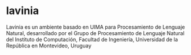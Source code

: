 lavinia
=======

Lavinia es un ambiente basado en UIMA para Procesamiento de Lenguaje Natural, desarrollado por el Grupo de Procesamiento de Lenguaje Natural del Instituto de Computación, Facultad de Ingeniería, Universidad de la República en Montevideo, Uruguay

